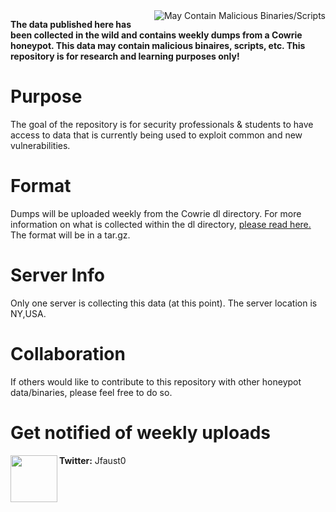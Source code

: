 <a href ="https://github.com/MNFaust/Cowrie-dl">
  <img src="http://i.imgur.com/cUy4Rtt.png"
    title="May Contain Malicious Binaries/Scripts" align="right" />
    </a>

**The data published here has been collected in the wild and contains weekly dumps from a Cowrie honeypot. This data may contain malicious binaires, scripts, etc. This repository is for research and learning purposes only!**



# Purpose

The goal of the repository is for security professionals & students to have access to data that is currently being used to exploit common and new vulnerabilities. 

# Format

Dumps will be uploaded weekly from the Cowrie dl directory. For more information on what is collected within the dl directory, [please read here.][1] The format will be in a tar.gz.

# Server Info

Only one server is collecting this data (at this point). The server location is NY,USA.

# Collaboration

If others would like to contribute to this repository with other honeypot data/binaries, please feel free to do so. 



# Get notified of weekly uploads
<a href="https://twitter.com/JFaust0">
  <img src="https://cdn1.iconfinder.com/data/icons/iconza-circle-social/64/697029-twitter-512.png" height=75, width=75, align="left" />
  </a>
  
  **Twitter:** Jfaust0











[1]: https://github.com/micheloosterhof/cowrie
